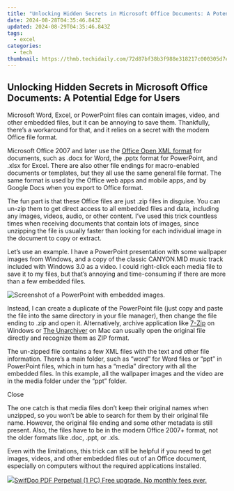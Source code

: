 ```yaml
---
title: "Unlocking Hidden Secrets in Microsoft Office Documents: A Potential Edge for Users"
date: 2024-08-28T04:35:46.843Z
updated: 2024-08-29T04:35:46.843Z
tags:
  - excel
categories:
  - tech
thumbnail: https://thmb.techidaily.com/72d87bf38b3f988e318217c000305d7e3da283a047b864a8cf5c572968e745b4.jpg
---
```


## Unlocking Hidden Secrets in Microsoft Office Documents: A Potential Edge for Users

Microsoft Word, Excel, or PowerPoint files can contain images, video, and other embedded files, but it can be annoying to save them. Thankfully, there’s a workaround for that, and it relies on a secret with the modern Office file format.

 Microsoft Office 2007 and later use the [Office Open XML format](https://en.wikipedia.org/wiki/Office%5FOpen%5FXML) for documents, such as .docx for Word, the .pptx format for PowerPoint, and .xlsx for Excel. There are also other file endings for macro-enabled documents or templates, but they all use the same general file format. The same format is used by the Office web apps and mobile apps, and by Google Docs when you export to Office format.

 The fun part is that these Office files are just .zip files in disguise. You can un-zip them to get direct access to all embedded files and data, including any images, videos, audio, or other content. I’ve used this trick countless times when receiving documents that contain lots of images, since unzipping the file is usually faster than looking for each individual image in the document to copy or extract.

 Let’s use an example. I have a PowerPoint presentation with some wallpaper images from Windows, and a copy of the classic CANYON.MID music track included with Windows 3.0 as a video. I could right-click each media file to save it to my files, but that’s annoying and time-consuming if there are more than a few embedded files.

![Screenshot of a PowerPoint with embedded images.](https://static1.howtogeekimages.com/wordpress/wp-content/uploads/2024/07/clipboard-jul-12-2024-at-3-05-pm.png) 

 Instead, I can create a duplicate of the PowerPoint file (just copy and paste the file into the same directory in your file manager), then change the file ending to .zip and open it. Alternatively, archive application like [7-Zip](https://www.7-zip.org/) on Windows or [The Unarchiver](https://theunarchiver.com/) on Mac can usually open the original file directly and recognize them as ZIP format.

 The un-zipped file contains a few XML files with the text and other file information. There’s a main folder, such as “word” for Word files or “ppt” in PowerPoint files, which in turn has a “media” directory with all the embedded files. In this example, all the wallpaper images and the video are in the media folder under the “ppt” folder.

Close 

 The one catch is that media files don’t keep their original names when unzipped, so you won’t be able to search for them by their original file name. However, the original file ending and some other metadata is still present. Also, the files have to be in the modern Office 2007+ format, not the older formats like .doc, .ppt, or .xls.

 Even with the limitations, this trick can still be helpful if you need to get images, videos, and other embedded files out of an Office document, especially on computers without the required applications installed.

<ins class="adsbygoogle"
     style="display:block"
     data-ad-format="autorelaxed"
     data-ad-client="ca-pub-7571918770474297"
     data-ad-slot="1223367746"></ins>



<ins class="adsbygoogle"
     style="display:block"
     data-ad-client="ca-pub-7571918770474297"
     data-ad-slot="8358498916"
     data-ad-format="auto"
     data-full-width-responsive="true"></ins>



<!-- affiliate ads begin -->
<a href="https://purchase.swifdoo.com/order/checkout.php?PRODS=40002162&QTY=1&AFFILIATE=108875&CART=1"><img src="https://secure.avangate.com/images/merchant/8b932759a5a04ddb34bf79e3f9072e4b/products/1_Product%20box%20white-1024x1024.png" border="0">SwifDoo PDF Perpetual (1 PC) Free upgrade. No monthly fees ever. 
</a>
<!-- affiliate ads end -->